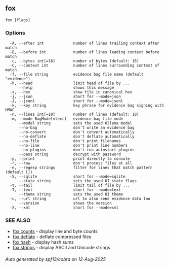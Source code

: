## fox



```
fox [flags]
```

### Options

```
  -A, --after int             number of lines trailing context after match
  -B, --before int            number of lines leading context before match
  -c, --bytes int[=16]        number of bytes (default: 16)
  -C, --context int           number of lines surrounding context of match
  -f, --file string           evidence bag file name (default "evidence")
  -h, --head                  limit head of file by ...
      --help                  shows this message
  -x, --hex                   show file in canonical hex
  -j, --json                  short for --mode=json
  -J, --jsonl                 short for --mode=jsonl
  -k, --key string            key phrase for evidence bag signing with HMAC
  -n, --lines int[=10]        number of lines (default: 10)
  -m, --mode BagMode[=text]   evidence bag file mode
      --model string          sets the used Ollama model
      --no-bag                don't write an evidence bag
      --no-convert            don't convert automatically
      --no-deflate            don't deflate automatically
      --no-file               don't print filenames
      --no-line               don't print line numbers
      --no-plugins            don't run autostart plugins
      --pass string           decrypt with password
  -p, --print                 print directly to console
  -r, --raw                   don't process files at all
  -e, --regexp strings        filter for lines that match pattern (default [])
  -S, --sqlite                short for --mode=sqlite
      --state string          sets the used UI state flags
  -t, --tail                  limit tail of file by ...
  -T, --text                  short for --mode=text
      --theme string          sets the used UI theme
  -u, --url string            url to also send evidence data too
      --version               shows the version
  -X, --xml                   short for --mode=xml
```

### SEE ALSO

* [fox counts](fox_counts.md)	 - display line and byte counts
* [fox deflate](fox_deflate.md)	 - deflate compressed files
* [fox hash](fox_hash.md)	 - display hash sums
* [fox strings](fox_strings.md)	 - display ASCII and Unicode strings

###### Auto generated by spf13/cobra on 12-Aug-2025

